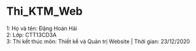 # Thi_KTM_Web

1: Họ và tên: Đặng Hoàn Hải
 <br>
2: Lớp: CTT13CD3A
 <br>
3: Thi kết thúc môn: Thiết kế và Quản trị Website | Thời gian: 23/12/2020
 <br>
